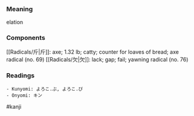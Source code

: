 ### Meaning

elation

### Components

[[Radicals/斤|斤]]: axe; 1.32 lb; catty; counter for loaves of bread; axe radical (no. 69) [[Radicals/欠|欠]]: lack; gap; fail; yawning radical (no. 76)

### Readings

```
- Kunyomi: よろこ.ぶ, よろこ.び
- Onyomi: キン
```

#kanji